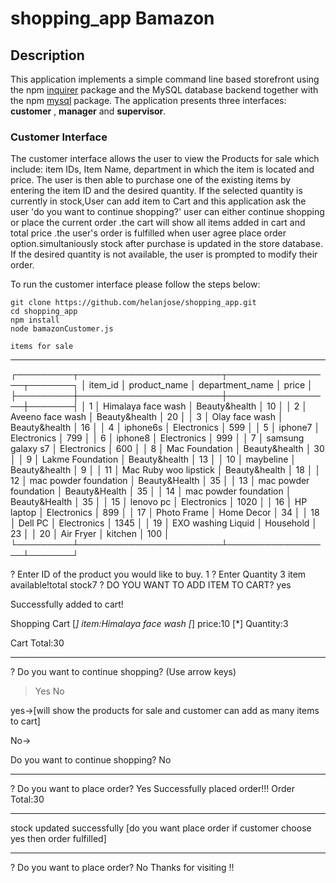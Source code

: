 # shopping_app Bamazon


## Description

This application implements a simple command line based storefront using the npm [inquirer](https://www.npmjs.com/package/inquirer) package and the MySQL database backend together with the npm [mysql](https://www.npmjs.com/package/mysql) package. The application presents three interfaces: **customer** , **manager** and **supervisor**.
### Customer Interface

The customer interface allows the user to view the Products for sale which include: item IDs, Item Name, department in which the item is located and price. The user is then able to purchase one of the existing items by entering the item ID and the desired quantity. If the selected quantity is currently in stock,User can add item to Cart and this application ask the user 'do you want to continue shopping?' user can either continue shopping or place the current order .the cart will show all items added in cart and total price .the user's order is fulfilled when user agree place order option.simultaniously stock after purchase is  updated in  the store database. If the desired quantity is not available, the user is prompted to modify their order.

To run the customer interface please follow the steps below:

	git clone https://github.com/helanjose/shopping_app.git
	cd shopping_app
	npm install
	node bamazonCustomer.js

    items for sale
    
*********************************
┌─────────┬───────────────────────┬─────────────────┬───────┐
│ item_id │          product_name │ department_name │ price │
├─────────┼───────────────────────┼─────────────────┼───────┤
│       1 │    Himalaya face wash │   Beauty&health │    10 │
│       2 │      Aveeno face wash │   Beauty&health │    20 │
│       3 │        Olay face wash │   Beauty&health │    16 │
│       4 │              iphone6s │     Electronics │   599 │
│       5 │               iphone7 │     Electronics │   799 │
│       6 │               iphone8 │     Electronics │   999 │
│       7 │     samsung galaxy s7 │     Electronics │   600 │
│       8 │        Mac Foundation │   Beauty&health │    30 │
│       9 │      Lakme Foundation │   Beauty&health │    13 │
│      10 │             maybeline │   Beauty&health │     9 │
│      11 │ Mac Ruby woo lipstick │   Beauty&health │    18 │
│      12 │ mac powder foundation │   Beauty&Health │    35 │
│      13 │ mac powder foundation │   Beauty&Health │    35 │
│      14 │ mac powder foundation │   Beauty&Health │    35 │
│      15 │             lenovo pc │     Electronics │  1020 │
│      16 │             HP laptop │     Electronics │   899 │
│      17 │           Photo Frame │      Home Decor │    34 │
│      18 │               Dell PC │     Electronics │  1345 │
│      19 │    EXO washing Liquid │       Household │    23 │
│      20 │             Air Fryer │         kitchen │   100 │
└─────────┴───────────────────────┴─────────────────┴───────┘

? Enter ID of the product you would like to buy. 1
? Enter Quantity 3
item available!total stock7
? DO YOU WANT TO ADD ITEM TO CART? yes

 Successfully added to cart!

Shopping Cart
[*]      item:Himalaya face wash
[*]      price:10
[*]      Quantity:3

Cart Total:30

-------------------------------
? Do you want to continue shopping? (Use arrow keys)
> Yes
No

yes->[will show the products for sale and customer can add as                 many items to cart]

No->

 Do you want to continue shopping? No

-----------------------------
? Do you want to place order? Yes
Successfully placed order!!!
Order Total:30

-----------------------------
stock updated successfully
 [do you want place order if  customer choose yes then order fulfilled]

-----------------------------
? Do you want to place order? No
Thanks for visiting !!
